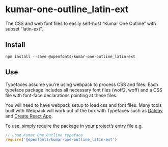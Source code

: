 
# kumar-one-outline_latin-ext

The CSS and web font files to easily self-host “Kumar One Outline” with subset "latin-ext".

## Install

`npm install --save @openfonts/kumar-one-outline_latin-ext`

## Use

Typefaces assume you’re using webpack to process CSS and files. Each typeface
package includes all necessary font files (woff2, woff) and a CSS file with
font-face declarations pointing at these files.

You will need to have webpack setup to load css and font files. Many tools built
with Webpack will work out of the box with Typefaces such as [Gatsby](https://github.com/gatsbyjs/gatsby)
and [Create React App](https://github.com/facebookincubator/create-react-app).

To use, simply require the package in your project’s entry file e.g.

```javascript
// Load Kumar One Outline typeface
require('@openfonts/kumar-one-outline_latin-ext')
```
